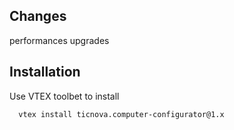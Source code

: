 ## Changes

performances upgrades


## Installation

Use VTEX toolbet to install

```
  vtex install ticnova.computer-configurator@1.x
```
